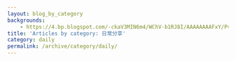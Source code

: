 ```yaml
---
layout: blog_by_category
backgrounds:
    - https://4.bp.blogspot.com/-ckaV3MIN6m4/WChV-b1RJ8I/AAAAAAAAFxY/PvvbGnB7AEcJEgCGEjZmf_GVHyG0ejCJwCPcB/s1600/IMG_1249.JPG
title: 'Articles by category: 日常分享'
category: daily
permalink: /archive/category/daily/
---
```

